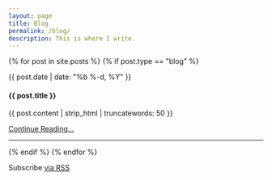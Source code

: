 ```yaml
---
layout: page
title: Blog
permalink: /blog/
description: This is where I write.
---
```

{% for post in site.posts %}
{% if post.type == "blog" %}
<div class="row">
    <div class="col-lg-8 col-lg-offset-2">
        <p><bd>{{ post.date | date: "%b %-d, %Y" }}</bd></p>
        <h4>{{ post.title }}</h4>
        <p>{{ post.content | strip_html | truncatewords: 50 }}</p>
        <p><a href="{{ post.url | prepend: site.baseurl }}">Continue Reading...</a></p>
        <hr>
    </div>
</div>
{% endif %}
{% endfor %}
<div class="row">
    <div class="col-lg-8 col-lg-offset-2">
        <p class="rss-subscribe">Subscribe <a href="{{ "/feed.xml" | prepend: site.baseurl }}">via RSS</a></p>
    </div>   
</div>

